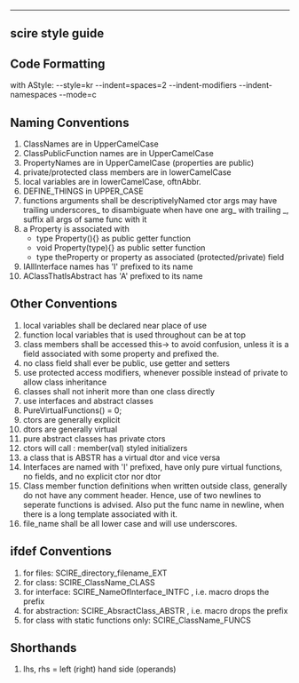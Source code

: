 ----------------------
  scire style guide
----------------------

Code Formatting
---------------
 
 with AStyle: 
 --style=kr --indent=spaces=2 --indent-modifiers --indent-namespaces --mode=c

Naming Conventions
------------------

  1. ClassNames are in UpperCamelCase
  2. ClassPublicFunction names are in UpperCamelCase
  3. PropertyNames are in UpperCamelCase (properties are public)
  4. private/protected class members are in lowerCamelCase
  5. local variables are in lowerCamelCase, oftnAbbr.
  6. DEFINE_THINGS in UPPER_CASE
  7. functions arguments shall be descriptivelyNamed
      ctor args may have trailing underscores_ to disambiguate
      when have one arg_ with trailing _, suffix all args of same func with it
  8. a Property is associated with
      -  type Property(){} as public getter function
      -  void Property(type){} as public setter function
      -  type theProperty or property as associated (protected/private) field
  9. IAllInterface names has 'I' prefixed to its name
 10. AClassThatIsAbstract has 'A' prefixed to its name


Other Conventions
-----------------

  1. local variables shall be declared near place of use
  2. function local variables that is used throughout can be at top
  3. class members shall be accessed this-> to avoid confusion, unless it is a
      field associated with some property and prefixed the.
  4. no class field shall ever be public, use getter and setters
  5. use protected access modifiers, whenever possible instead of private to
     allow class inheritance
  6. classes shall not inherit more than one class directly
  7. use interfaces and abstract classes
  8. PureVirtualFunctions() = 0;
  9. ctors are generally explicit
 10. dtors are generally virtual
 11. pure abstract classes has private ctors
 12. ctors will call : member(val) styled initializers
 13. a class that is ABSTR has a virtual dtor and vice versa
 14. Interfaces are named with 'I' prefixed, have only pure virtual functions, 
      no fields, and no explicit ctor nor dtor
 15. Class member function definitions when written outside class, generally
      do not have any comment header. Hence, use of two newlines to seperate
      functions is advised. Also put the func name in newline, when there is 
      a long template associated with it. 
 16. file_name shall be all lower case and will use underscores.
  
ifdef Conventions
-----------------
  
  1. for files: SCIRE_directory_filename_EXT
  2. for class: SCIRE_ClassName_CLASS
  3. for interface: SCIRE_NameOfInterface_INTFC , i.e. macro drops the prefix
  4. for abstraction: SCIRE_AbsractClass_ABSTR , i.e. macro drops the prefix
  5. for class with static functions only: SCIRE_ClassName_FUNCS


Shorthands
----------
  
  1. lhs, rhs = left (right) hand side (operands)
